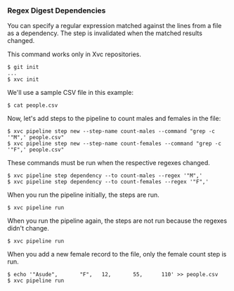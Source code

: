 ### Regex Digest Dependencies

You can specify a regular expression matched against the lines from a file as a dependency. The step is invalidated when
the matched results changed.

This command works only in Xvc repositories.

```console
$ git init
...
$ xvc init
```

We'll use a sample CSV file in this example:

```console
$ cat people.csv
```

Now, let's add steps to the pipeline to count males and females in the file:

```console
$ xvc pipeline step new --step-name count-males --command "grep -c '"M",' people.csv"
$ xvc pipeline step new --step-name count-females --command "grep -c '"F",' people.csv"
```

These commands must be run when the respective regexes changed.

```console
$ xvc pipeline step dependency --to count-males --regex '"M",'
$ xvc pipeline step dependency --to count-females --regex '"F",'
```

When you run the pipeline initially, the steps are run.

```console
$ xvc pipeline run
``````

When you run the pipeline again, the steps are not run because the regexes didn't change.

```console
$ xvc pipeline run
``````

When you add a new female record to the file, only the female count step is run.

```console
$ echo '"Asude",       "F",   12,       55,      110' >> people.csv
$ xvc pipeline run
```
